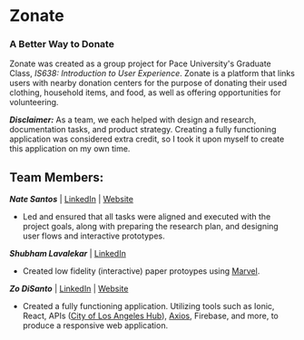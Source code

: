 # Zonate
### A Better Way to Donate

Zonate was created as a group project for Pace University's Graduate Class, _IS638: Introduction to User Experience_. Zonate is a platform that links users with nearby donation centers for the purpose of donating their used clothing, household items, and food, as well as offering opportunities for volunteering.

**_Disclaimer:_** As a team, we each helped with design and research, documentation tasks, and product strategy. Creating a fully functioning application was considered extra credit, so I took it upon myself to create this application on my own time.

## Team Members: 
**_Nate Santos_** | <a href="https://www.linkedin.com/in/nathanieljason-santos/">LinkedIn</a> | <a href="https://natesantos.super.site/">Website</a>
 - Led and ensured that all tasks were aligned and executed with the project goals, along with preparing the research plan, and designing user flows and interactive prototypes.

**_Shubham Lavalekar_** | <a href="https://www.linkedin.com/in/shubham-lavalekar/">LinkedIn</a>

 - Created low fidelity (interactive) paper protoypes using <a href="https://marvelapp.com/prototype/87d6900">Marvel</a>.

**_Zo DiSanto_** | <a href="https://linkedin.com/in/zdisanto">LinkedIn</a> | <a href="https://zdisanto.github.io/">Website</a>

 - Created a fully functioning application. Utilizing tools such as Ionic, React, APIs (<a href="https://geohub.lacity.org/datasets/lahub::volunteer-opportunities-1/about">City of Los Angeles Hub</a>), <a href="https://axios-http.com">Axios</a>, Firebase, and more, to produce a responsive web application. 
